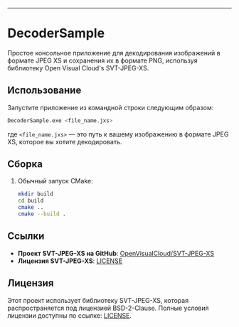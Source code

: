 ---

# DecoderSample

Простое консольное приложение для декодирования изображений в формате JPEG XS и сохранения их в формате PNG, используя библиотеку Open Visual Cloud's SVT-JPEG-XS.

## Использование

Запустите приложение из командной строки следующим образом:

```bash
DecoderSample.exe <file_name.jxs>
```

где `<file_name.jxs>` — это путь к вашему изображению в формате JPEG XS, которое вы хотите декодировать.

## Сборка

1. Обычный запуск CMake:
   ```bash
   mkdir build
   cd build
   cmake ..
   cmake --build .
   ```

## Ссылки

- **Проект SVT-JPEG-XS на GitHub**: [OpenVisualCloud/SVT-JPEG-XS](https://github.com/OpenVisualCloud/SVT-JPEG-XS)
- **Лицензия SVT-JPEG-XS**: [LICENSE](https://github.com/OpenVisualCloud/SVT-JPEG-XS/blob/main/LICENSE.md)

## Лицензия

Этот проект использует библиотеку SVT-JPEG-XS, которая распространяется под лицензией BSD-2-Clause. Полные условия лицензии доступны по ссылке: [LICENSE](https://github.com/OpenVisualCloud/SVT-JPEG-XS/blob/main/LICENSE.md).

